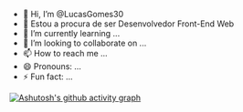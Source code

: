 - 👋 Hi, I’m @LucasGomes30
- 👀 Estou a procura de ser Desenvolvedor Front-End Web
- 🌱 I’m currently learning ...
- 💞️ I’m looking to collaborate on ...
- 📫 How to reach me ...
- 😄 Pronouns: ...
- ⚡ Fun fact: ...

[![Ashutosh's github activity graph](https://github-readme-activity-graph.vercel.app/graph?username=&bg_color=030303&color=e6aa28&line=ffffff&point=ffffff&area=true&hide_border=true)](https://github.com/ashutosh00710/github-readme-activity-graph)
